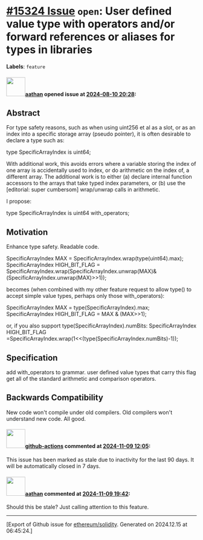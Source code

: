 # [\#15324 Issue](https://github.com/ethereum/solidity/issues/15324) `open`: User defined value type with operators and/or forward references or aliases for types in libraries
**Labels**: `feature`


#### <img src="https://avatars.githubusercontent.com/u/24279435?v=4" width="50">[aathan](https://github.com/aathan) opened issue at [2024-08-10 20:28](https://github.com/ethereum/solidity/issues/15324):


## Abstract

For type safety reasons, such as when using uint256 et al as a slot, or as an index into a specific storage array (pseudo pointer), it is often desirable to declare a type such as:

type SpecificArrayIndex is uint64;

With additional work, this avoids errors where a variable storing the index of one array is accidentally used to index, or do arithmetic on the index of, a different array.  The additional work is to either (a) declare internal function accessors to the arrays that take typed index parameters, or (b) use the [editorial: super cumbersom] wrap/unwrap calls in arithmetic.

I propose:

type SpecificArrayIndex is uint64 with_operators;

## Motivation

Enhance type safety. Readable code.

SpecificArrayIndex MAX = SpecificArrayIndex.wrap(type(uint64).max);
SpecificArrayIndex HIGH_BIT_FLAG = SpecificArrayIndex.wrap(SpecificArrayIndex.unwrap(MAX)&(SpecificArrayIndex.unwrap(MAX)>>1));

becomes (when combined with my other feature request to allow type() to accept simple value types, perhaps only those with_operators):

SpecificArrayIndex MAX = type(SpecificArrayIndex).max;
SpecificArrayIndex HIGH_BIT_FLAG = MAX & (MAX>>1);

or, if you also support type(SpecificArrayIndex).numBits:
SpecificArrayIndex HIGH_BIT_FLAG =SpecificArrayIndex.wrap(1<<(type(SpecificArrayIndex.numBits)-1));


## Specification

add with_operators to grammar. user defined value types that carry this flag get all of the standard arithmetic and comparison operators.

## Backwards Compatibility

New code won't compile under old compilers. Old compilers won't understand new code. All good.

#### <img src="https://avatars.githubusercontent.com/in/15368?v=4" width="50">[github-actions](https://github.com/apps/github-actions) commented at [2024-11-09 12:05](https://github.com/ethereum/solidity/issues/15324#issuecomment-2466189944):

This issue has been marked as stale due to inactivity for the last 90 days.
It will be automatically closed in 7 days.

#### <img src="https://avatars.githubusercontent.com/u/24279435?v=4" width="50">[aathan](https://github.com/aathan) commented at [2024-11-09 19:42](https://github.com/ethereum/solidity/issues/15324#issuecomment-2466424333):

Should this be stale? Just calling attention to this feature.


-------------------------------------------------------------------------------



[Export of Github issue for [ethereum/solidity](https://github.com/ethereum/solidity). Generated on 2024.12.15 at 06:45:24.]
